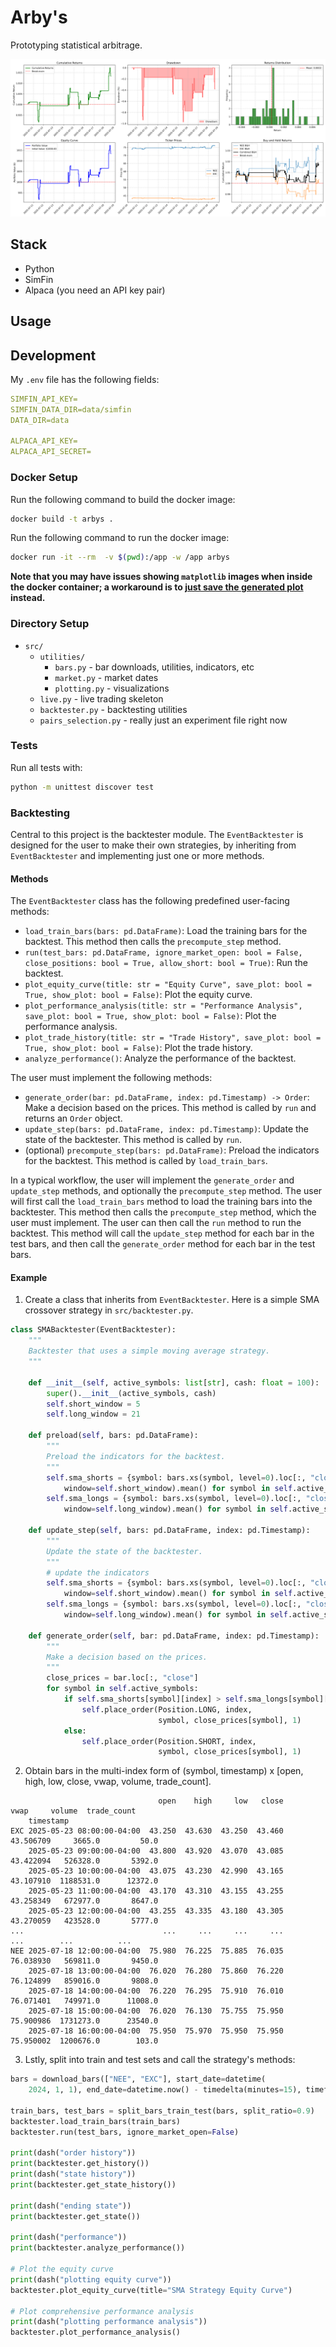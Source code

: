 # Arby's

Prototyping statistical arbitrage.

![symbols](img/performance_analysis.png)

## Stack
- Python
- SimFin
- Alpaca (you need an API key pair)

## Usage

## Development

My `.env` file has the following fields:

```yaml
SIMFIN_API_KEY=
SIMFIN_DATA_DIR=data/simfin
DATA_DIR=data

ALPACA_API_KEY=
ALPACA_API_SECRET=
```

### Docker Setup

Run the following command to build the docker image:

```bash
docker build -t arbys . 
```

Run the following command to run the docker image:

```bash
docker run -it --rm  -v $(pwd):/app -w /app arbys
```
**Note that you may have issues showing `matplotlib` images when inside the docker container; a workaround is to [just save the generated plot](https://matplotlib.org/stable/api/_as_gen/matplotlib.pyplot.savefig.html) instead.**

### Directory Setup

- `src/`
    - `utilities/`
        - `bars.py` - bar downloads, utilities, indicators, etc
        - `market.py` - market dates
        - `plotting.py` - visualizations
    - `live.py` - live trading skeleton
    - `backtester.py` - backtesting utilities
    - `pairs_selection.py` - really just an experiment file right now

### Tests

Run all tests with:
```bash
python -m unittest discover test
```

### Backtesting

Central to this project is the backtester module. The `EventBacktester` is designed for the user to make their own strategies, by inheriting from `EventBacktester` and implementing just one or more methods. 

#### Methods

The `EventBacktester` class has the following predefined user-facing methods:

- `load_train_bars(bars: pd.DataFrame)`: Load the training bars for the backtest. This method then calls the `precompute_step` method.
- `run(test_bars: pd.DataFrame, ignore_market_open: bool = False, close_positions: bool = True, allow_short: bool = True)`: Run the backtest.
- `plot_equity_curve(title: str = "Equity Curve", save_plot: bool = True, show_plot: bool = False)`: Plot the equity curve.
- `plot_performance_analysis(title: str = "Performance Analysis", save_plot: bool = True, show_plot: bool = False)`: Plot the performance analysis.
- `plot_trade_history(title: str = "Trade History", save_plot: bool = True, show_plot: bool = False)`: Plot the trade history.
- `analyze_performance()`: Analyze the performance of the backtest.

The user must implement the following methods:

- `generate_order(bar: pd.DataFrame, index: pd.Timestamp) -> Order`: Make a decision based on the prices. This method is called by `run` and returns an `Order` object.
- `update_step(bars: pd.DataFrame, index: pd.Timestamp)`: Update the state of the backtester. This method is called by `run`.
- (optional) `precompute_step(bars: pd.DataFrame)`: Preload the indicators for the backtest. This method is called by `load_train_bars`.

In a typical workflow, the user will implement the `generate_order` and `update_step` methods, and optionally the `precompute_step` method. The user will first call the `load_train_bars` method to load the training bars into the backtester. This method then calls the `precompute_step` method, which the user must implement. The user can then call the `run` method to run the backtest. This method will call the `update_step` method for each bar in the test bars, and then call the `generate_order` method for each bar in the test bars.

#### Example

1. Create a class that inherits from `EventBacktester`. Here is a simple SMA crossover strategy in `src/backtester.py`.
```python
class SMABacktester(EventBacktester):
    """
    Backtester that uses a simple moving average strategy.
    """

    def __init__(self, active_symbols: list[str], cash: float = 100):
        super().__init__(active_symbols, cash)
        self.short_window = 5
        self.long_window = 21

    def preload(self, bars: pd.DataFrame):
        """
        Preload the indicators for the backtest.
        """
        self.sma_shorts = {symbol: bars.xs(symbol, level=0).loc[:, "close"].rolling(
            window=self.short_window).mean() for symbol in self.active_symbols}
        self.sma_longs = {symbol: bars.xs(symbol, level=0).loc[:, "close"].rolling(
            window=self.long_window).mean() for symbol in self.active_symbols}

    def update_step(self, bars: pd.DataFrame, index: pd.Timestamp):
        """
        Update the state of the backtester.
        """
        # update the indicators
        self.sma_shorts = {symbol: bars.xs(symbol, level=0).loc[:, "close"].rolling(
            window=self.short_window).mean() for symbol in self.active_symbols}
        self.sma_longs = {symbol: bars.xs(symbol, level=0).loc[:, "close"].rolling(
            window=self.long_window).mean() for symbol in self.active_symbols}

    def generate_order(self, bar: pd.DataFrame, index: pd.Timestamp):
        """
        Make a decision based on the prices.
        """
        close_prices = bar.loc[:, "close"]
        for symbol in self.active_symbols:
            if self.sma_shorts[symbol][index] > self.sma_longs[symbol][index]:
                self.place_order(Position.LONG, index,
                                 symbol, close_prices[symbol], 1)
            else:
                self.place_order(Position.SHORT, index,
                                 symbol, close_prices[symbol], 1)
```
2. Obtain bars in the multi-index form of (symbol, timestamp) x [open, high, low, close, vwap, volume, trade_count].
```
                                 open    high     low   close       vwap     volume  trade_count
    timestamp                                                                                   
EXC 2025-05-23 08:00:00-04:00  43.250  43.630  43.250  43.460  43.506709     3665.0         50.0
    2025-05-23 09:00:00-04:00  43.800  43.920  43.070  43.085  43.422094   526328.0       5392.0
    2025-05-23 10:00:00-04:00  43.075  43.230  42.990  43.165  43.107910  1188531.0      12372.0
    2025-05-23 11:00:00-04:00  43.170  43.310  43.155  43.255  43.258349   672977.0       8647.0
    2025-05-23 12:00:00-04:00  43.255  43.335  43.180  43.305  43.270059   423528.0       5777.0
...                               ...     ...     ...     ...        ...        ...          ...
NEE 2025-07-18 12:00:00-04:00  75.980  76.225  75.885  76.035  76.038930   569811.0       9450.0
    2025-07-18 13:00:00-04:00  76.020  76.280  75.860  76.220  76.124899   859016.0       9808.0
    2025-07-18 14:00:00-04:00  76.220  76.295  75.910  76.010  76.071401   749971.0      11008.0
    2025-07-18 15:00:00-04:00  76.020  76.130  75.755  75.950  75.900986  1731273.0      23540.0
    2025-07-18 16:00:00-04:00  75.950  75.970  75.950  75.950  75.950002  1200676.0        103.0
```
3. Lstly, split into train and test sets and call the strategy's methods:
```python
bars = download_bars(["NEE", "EXC"], start_date=datetime(
    2024, 1, 1), end_date=datetime.now() - timedelta(minutes=15), timeframe=TimeFrame.Hour)

train_bars, test_bars = split_bars_train_test(bars, split_ratio=0.9)
backtester.load_train_bars(train_bars)
backtester.run(test_bars, ignore_market_open=False)

print(dash("order history"))
print(backtester.get_history())
print(dash("state history"))
print(backtester.get_state_history())

print(dash("ending state"))
print(backtester.get_state())

print(dash("performance"))
print(backtester.analyze_performance())

# Plot the equity curve
print(dash("plotting equity curve"))
backtester.plot_equity_curve(title="SMA Strategy Equity Curve")

# Plot comprehensive performance analysis
print(dash("plotting performance analysis"))
backtester.plot_performance_analysis()
```